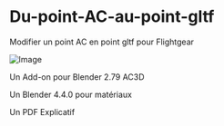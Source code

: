 # Du-point-AC-au-point-gltf
Modifier un point AC en point gltf pour Flightgear

![Image](https://i.ibb.co/0RGCTd4t/777-200-vue-dans-blender.png)

Un Add-on pour Blender 2.79 AC3D 

Un Blender 4.4.0 pour matériaux 

Un PDF Explicatif 
